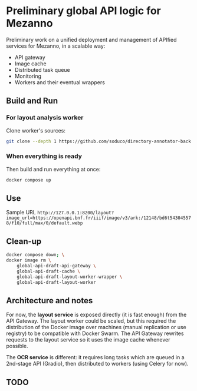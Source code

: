 # Preliminary global API logic for Mezanno
Preliminary work on a unified deployment and management of APIfied services for Mezanno, in a scalable way:
- API gateway
- Image cache
- Distributed task queue
- Monitoring
- Workers and their eventual wrappers

## Build and Run

### For layout analysis worker
Clone worker's sources:
```sh
git clone --depth 1 https://github.com/soduco/directory-annotator-back.git layout-worker/code
```

### When everything is ready
Then build and run everything at once:
```sh
docker compose up
```

## Use

Sample URL
`http://127.0.0.1:8200/layout?image_url=https://openapi.bnf.fr/iiif/image/v3/ark:/12148/bd6t543045578/f10/full/max/0/default.webp`


## Clean-up
```sh
docker compose down; \
docker image rm \
    global-api-draft-api-gateway \
    global-api-draft-cache \
    global-api-draft-layout-worker-wrapper \
    global-api-draft-layout-worker
```


## Architecture and notes
For now, the **layout service** is exposed directly (it is fast enough) from the API Gateway. The layout worker could be scaled, but this required the distribution of the Docker image over machines (manual replication or use registry) to be compatible with Docker Swarm. The API Gateway rewrites requests to the layout service so it uses the image cache whenever possible.

The **OCR service** is different: it requires long tasks which are queued in a 2nd-stage API (Gradio), then distributed to workers (using Celery for now).

## TODO
